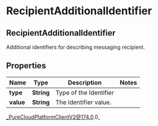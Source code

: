 # RecipientAdditionalIdentifier

## RecipientAdditionalIdentifier
Additional identifiers for describing messaging recipient.

## Properties

|Name | Type | Description | Notes|
|------------ | ------------- | ------------- | -------------|
| **type** | **String** | Type of the Identifier | |
| **value** | **String** | The Identifier value. | |



_PureCloudPlatformClientV2@174.0.0_
